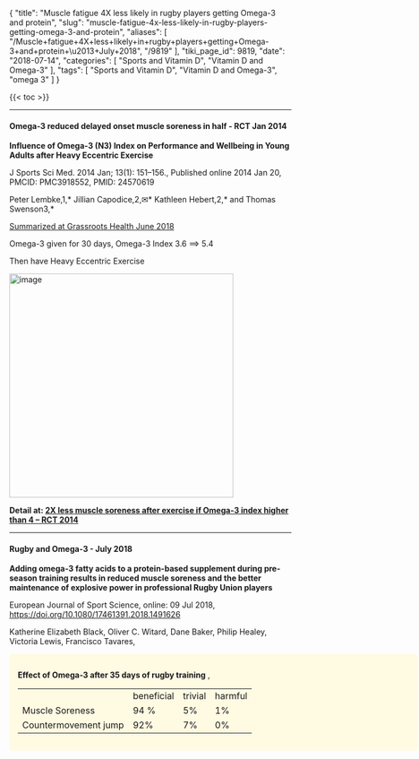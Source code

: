 {
    "title": "Muscle fatigue 4X less likely in rugby players getting Omega-3 and protein",
    "slug": "muscle-fatigue-4x-less-likely-in-rugby-players-getting-omega-3-and-protein",
    "aliases": [
        "/Muscle+fatigue+4X+less+likely+in+rugby+players+getting+Omega-3+and+protein+\u2013+July+2018",
        "/9819"
    ],
    "tiki_page_id": 9819,
    "date": "2018-07-14",
    "categories": [
        "Sports and Vitamin D",
        "Vitamin D and Omega-3"
    ],
    "tags": [
        "Sports and Vitamin D",
        "Vitamin D and Omega-3",
        "omega 3"
    ]
}


{{< toc >}}

---

#### Omega-3 reduced delayed onset muscle soreness in half - RCT Jan 2014

 **Influence of Omega-3 (N3) Index on Performance and Wellbeing in Young Adults after Heavy Eccentric Exercise** 

J Sports Sci Med. 2014 Jan; 13(1): 151–156., Published online 2014 Jan 20, PMCID: PMC3918552, PMID: 24570619

Peter Lembke,1,* Jillian Capodice,2,✉* Kathleen Hebert,2,* and Thomas Swenson3,*

[Summarized at Grassroots Health  June 2018](https://grassrootshealth.net/document/muscle-soreness-pain-exercise/)

Omega-3 given for 30 days, Omega-3 Index 3.6  ==> 5.4 

Then have Heavy Eccentric Exercise

<img src="https://d1bk1kqxc0sym.cloudfront.net/attachments/jpeg/doms.jpg" alt="image" width="400">

 **Detail at: [2X less muscle soreness after exercise if Omega-3 index higher than 4 – RCT 2014](/posts/2x-less-muscle-soreness-after-exercise-if-omega-3-index-higher-than-4-rct-2014)** 

---

#### Rugby and Omega-3 - July 2018

 **Adding omega-3 fatty acids to a protein-based supplement during pre-season training results in reduced muscle soreness and the better maintenance of explosive power in professional Rugby Union players** 

European Journal of Sport Science, online: 09 Jul 2018, https://doi.org/10.1080/17461391.2018.1491626   

Katherine Elizabeth Black, Oliver C. Witard, Dane Baker, Philip Healey, Victoria Lewis, Francisco Tavares, 

<div class="border" style="background-color:#FFFAE2;padding:15px;margin:10px 0;border-radius:5px;width:700px">

 **Effect of Omega-3 after 35 days of rugby training** , 

| | | | |
| --- | --- | --- | --- |
|  | beneficial | trivial | harmful  |
| Muscle Soreness | 94 % | 5% | 1% |
| Countermovement jump | 92%  | 7% | 0% |